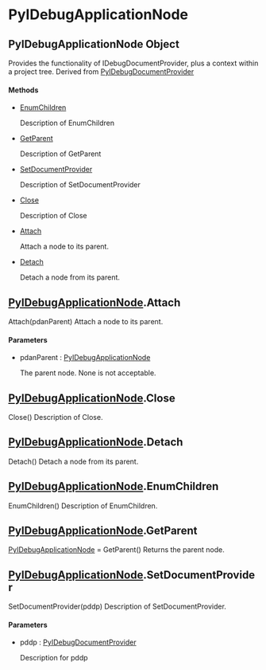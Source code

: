 # PyIDebugApplicationNode


## PyIDebugApplicationNode Object

Provides the functionality of IDebugDocumentProvider, plus a context within a project tree\.  Derived from [PyIDebugDocumentProvider](PyIDebugDocumentProvider.md)

#### Methods

  - [EnumChildren](PyIDebugApplicationNode.md#pyidebugapplicationnodeenumchildren)

    Description of EnumChildren&nbsp;

  - [GetParent](PyIDebugApplicationNode.md#pyidebugapplicationnodegetparent)

    Description of GetParent&nbsp;

  - [SetDocumentProvider](PyIDebugApplicationNode.md#pyidebugapplicationnodesetdocumentprovider)

    Description of SetDocumentProvider&nbsp;

  - [Close](PyIDebugApplicationNode.md#pyidebugapplicationnodeclose)

    Description of Close&nbsp;

  - [Attach](PyIDebugApplicationNode.md#pyidebugapplicationnodeattach)

    Attach a node to its parent\.&nbsp;

  - [Detach](PyIDebugApplicationNode.md#pyidebugapplicationnodedetach)

    Detach a node from its parent\.&nbsp;


## [PyIDebugApplicationNode](PyIDebugApplicationNode.md#pyidebugapplicationnode)\.Attach

Attach\(pdanParent\)
Attach a node to its parent\.

#### Parameters

  - pdanParent : [PyIDebugApplicationNode](PyIDebugApplicationNode.md#pyidebugapplicationnode)

    The parent node\.  None is not acceptable\.


## [PyIDebugApplicationNode](PyIDebugApplicationNode.md#pyidebugapplicationnode)\.Close

Close\(\)
Description of Close\.


## [PyIDebugApplicationNode](PyIDebugApplicationNode.md#pyidebugapplicationnode)\.Detach

Detach\(\)
Detach a node from its parent\.


## [PyIDebugApplicationNode](PyIDebugApplicationNode.md#pyidebugapplicationnode)\.EnumChildren

EnumChildren\(\)
Description of EnumChildren\.


## [PyIDebugApplicationNode](PyIDebugApplicationNode.md#pyidebugapplicationnode)\.GetParent

[PyIDebugApplicationNode](PyIDebugApplicationNode.md#pyidebugapplicationnode) = GetParent\(\)
Returns the parent node\.


## [PyIDebugApplicationNode](PyIDebugApplicationNode.md#pyidebugapplicationnode)\.SetDocumentProvider

SetDocumentProvider\(pddp\)
Description of SetDocumentProvider\.

#### Parameters

  - pddp : [PyIDebugDocumentProvider](PyIDebugDocumentProvider.md)

    Description for pddp
